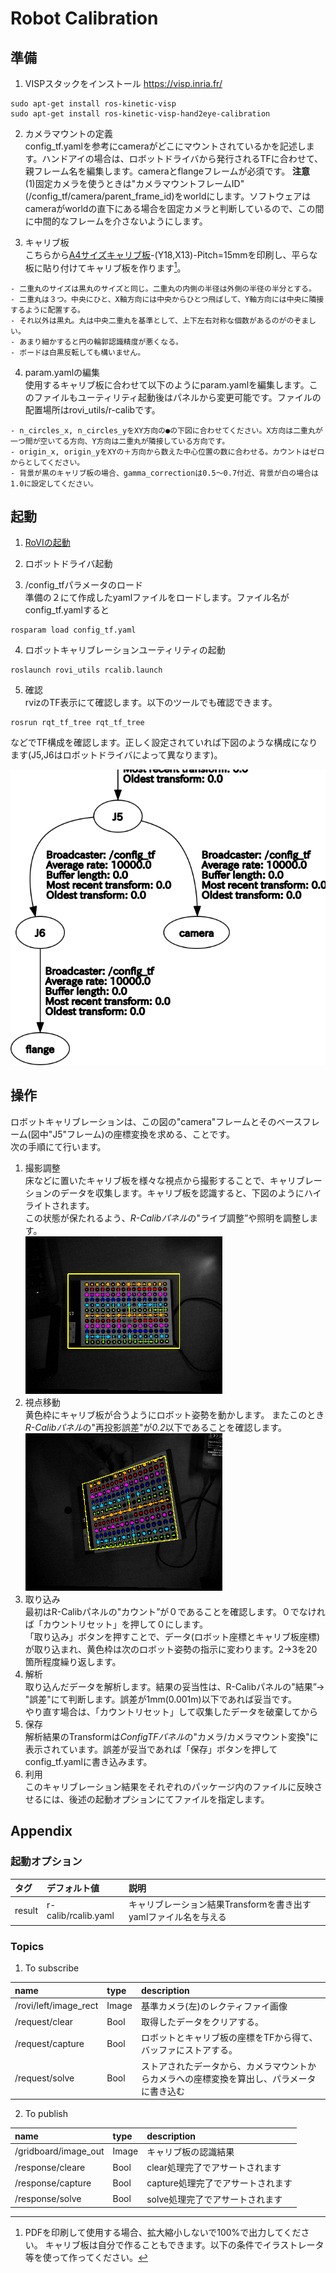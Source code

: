 # Robot Calibration

## 準備

1. VISPスタックをインストール
https://visp.inria.fr/

~~~
sudo apt-get install ros-kinetic-visp
sudo apt-get install ros-kinetic-visp-hand2eye-calibration
~~~

2. カメラマウントの定義  
config_tf.yamlを参考にcameraがどこにマウントされているかを記述します。ハンドアイの場合は、ロボットドライバから発行されるTFに合わせて、親フレーム名を編集します。cameraとflangeフレームが必須です。
**注意**  
(1)固定カメラを使うときは"カメラマウントフレームID"(/config_tf/camera/parent_frame_id)をworldにします。ソフトウェアはcameraがworldの直下にある場合を固定カメラと判断しているので、この間に中間的なフレームを介さないようにします。  

3. キャリブ板  
こちらから[A4サイズキャリブ板](gridboard.pdf)-(Y18,X13)-Pitch=15mmを印刷し、平らな板に貼り付けてキャリブ板を作ります[^1]。
[^1]: PDFを印刷して使用する場合、拡大縮小しないで100%で出力してください。
キャリブ板は自分で作ることもできます。以下の条件でイラストレータ等を使って作ってください。

~~~
- 二重丸のサイズは黒丸のサイズと同じ。二重丸の内側の半径は外側の半径の半分とする。
- 二重丸は３つ。中央にひと、X軸方向には中央からひとつ飛ばして、Y軸方向には中央に隣接するように配置する。
- それ以外は黒丸。丸は中央二重丸を基準として、上下左右対称な個数があるのがのぞましい。
- あまり細かすると円の輪郭認識精度が悪くなる。
- ボードは白黒反転しても構いません。
~~~

4. param.yamlの編集  
使用するキャリブ板に合わせて以下のようにparam.yamlを編集します。このファイルもユーティリティ起動後はパネルから変更可能です。ファイルの配置場所はrovi_utils/r-calibです。

~~~
- n_circles_x, n_circles_yをXY方向の●の下図に合わせてください。X方向は二重丸が一つ間が空いてる方向、Y方向は二重丸が隣接している方向です。
- origin_x, origin_yをXYの＋方向から数えた中心位置の数に合わせる。カウントはゼロからとしてください。
- 背景が黒のキャリブ板の場合、gamma_correctionは0.5〜0.7付近、背景が白の場合は1.0に設定してください。
~~~

## 起動

1. [RoVIの起動](https://github.com/YOODS/rovi#%E8%B5%B7%E5%8B%95)

2. ロボットドライバ起動

3. /config_tfパラメータのロード  
準備の２にて作成したyamlファイルをロードします。ファイル名がconfig_tf.yamlすると
~~~
rosparam load config_tf.yaml
~~~

4. ロボットキャリブレーションユーティリティの起動  

~~~  
roslaunch rovi_utils rcalib.launch
~~~

5. 確認  
rvizのTF表示にて確認します。以下のツールでも確認できます。
~~~
rosrun rqt_tf_tree rqt_tf_tree
~~~
などでTF構成を確認します。正しく設定されていれば下図のような構成になります(J5,J6はロボットドライバによって異なります)。  

![tf tree](frames.png)

## 操作  
ロボットキャリブレーションは、この図の"camera"フレームとそのベースフレーム(図中"J5"フレーム)の座標変換を求める、ことです。  
次の手順にて行います。

1. 撮影調整  
床などに置いたキャリブ板を様々な視点から撮影することで、キャリブレーションのデータを収集します。キャリブ板を認識すると、下図のようにハイライトされます。  
この状態が保たれるよう、*R-Calibパネル*の"ライブ調整”や照明を調整します。  
![fig1](fig1.png)
2. 視点移動  
黄色枠にキャリブ板が合うようにロボット姿勢を動かします。
またこのとき*R-Calibパネル*の"再投影誤差"が*0.2*以下であることを確認します。  
![fig3](fig2.png)
3. 取り込み  
最初はR-Calibパネルの"カウント”が０であることを確認します。０でなければ「カウントリセット」を押して０にします。  
「取り込み」ボタンを押すことで、データ(ロボット座標とキャリブ板座標)が取り込まれ、黄色枠は次のロボット姿勢の指示に変わります。2&rarr;3を20箇所程度繰り返します。
4. 解析  
取り込んだデータを解析します。結果の妥当性は、R-Calibパネルの"結果”&rarr;
"誤差"にて判断します。誤差が1mm(0.001m)以下であれば妥当です。  
やり直す場合は、「カウントリセット」して収集したデータを破棄してから
5. 保存  
解析結果のTransformは*ConfigTFパネル*の"カメラ/カメラマウント変換"に表示されています。誤差が妥当であれば「保存」ボタンを押してconfig_tf.yamlに書き込みます。
6. 利用  
このキャリブレーション結果をそれぞれのパッケージ内のファイルに反映させるには、後述の起動オプションにてファイルを指定します。

## Appendix
### 起動オプション

|タグ|デフォルト値|説明|
|:----|:----|:----|
|result|r-calib/rcalib.yaml|キャリブレーション結果Transformを書き出すyamlファイル名を与える|

### Topics
1. To subscribe

|name|type|description|
|:----|:----|:----|
|/rovi/left/image_rect|Image|基準カメラ(左)のレクティファイ画像|
|/request/clear|Bool|取得したデータをクリアする。|
|/request/capture|Bool|ロボットとキャリブ板の座標をTFから得て、バッファにストアする。|
|/request/solve|Bool|ストアされたデータから、カメラマウントからカメラへの座標変換を算出し、パラメータに書き込む|

2. To publish

|name|type|description|
|:----|:----|:----|
|/gridboard/image_out|Image|キャリブ板の認識結果|
|/response/cleare|Bool|clear処理完了でアサートされます|
|/response/capture|Bool|capture処理完了でアサートされます|
|/response/solve|Bool|solve処理完了でアサートされます|

